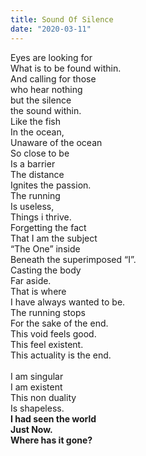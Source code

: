 ```yaml
---
title: Sound Of Silence
date: "2020-03-11"
---
```


Eyes are looking for </br>
What is to be found within.</br>
And calling for those</br>
who hear nothing</br>
but the silence</br>
the sound within.</br>
Like the fish</br>
In the ocean,</br>
Unaware of the ocean</br>
So close to be</br>
Is a barrier </br>
The distance</br>
Ignites the passion.</br>
The running</br>
Is useless,</br>
Things i thrive.</br>
Forgetting the fact</br>
That I am the subject</br>
“The One” inside</br>
Beneath the superimposed “I”.</br>
Casting the body</br>
Far aside.</br>
That is where </br>
I have always wanted to be.</br>
The running stops</br>
For the sake of the end.</br>
This void feels good.</br>
This feel existent.</br>
This actuality is the end.</br>
</br>
I am singular</br>
I am existent</br>
This non duality </br>
Is shapeless.</br>
**I had seen the world</br>
Just Now.</br>
Where has it gone?</br>**
